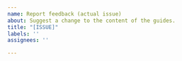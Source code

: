 ```yaml
---
name: Report feedback (actual issue)
about: Suggest a change to the content of the guides.
title: "[ISSUE]"
labels: ''
assignees: ''

---
```



